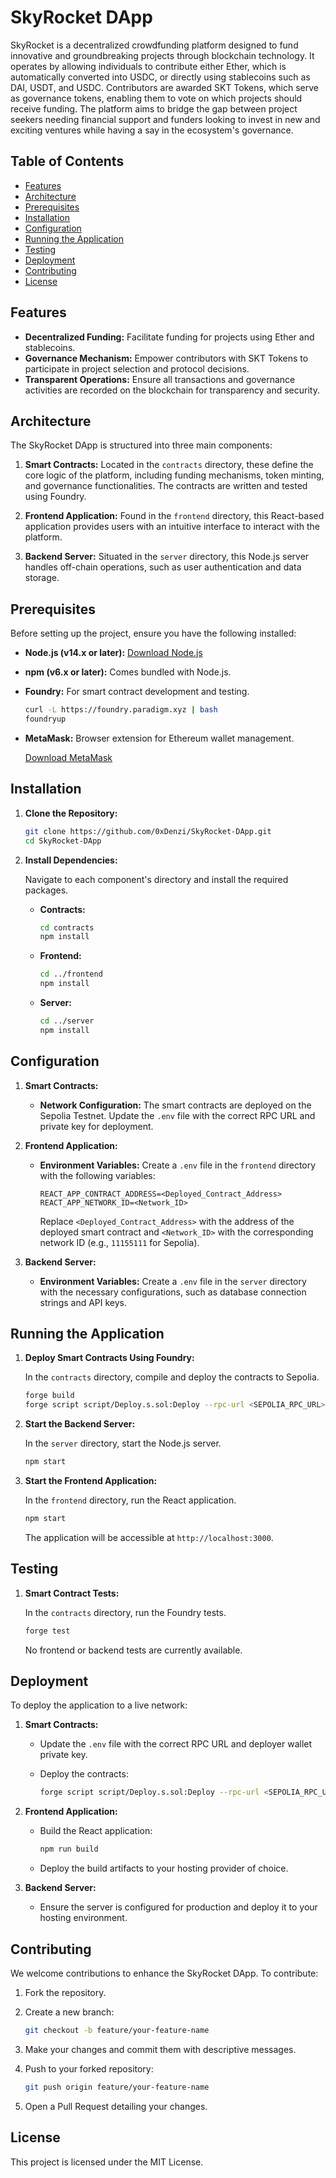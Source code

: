 # SkyRocket DApp

SkyRocket is a decentralized crowdfunding platform designed to fund innovative and groundbreaking projects through blockchain technology. It operates by allowing individuals to contribute either Ether, which is automatically converted into USDC, or directly using stablecoins such as DAI, USDT, and USDC. Contributors are awarded SKT Tokens, which serve as governance tokens, enabling them to vote on which projects should receive funding. The platform aims to bridge the gap between project seekers needing financial support and funders looking to invest in new and exciting ventures while having a say in the ecosystem's governance.

## Table of Contents

- [Features](#features)
- [Architecture](#architecture)
- [Prerequisites](#prerequisites)
- [Installation](#installation)
- [Configuration](#configuration)
- [Running the Application](#running-the-application)
- [Testing](#testing)
- [Deployment](#deployment)
- [Contributing](#contributing)
- [License](#license)

## Features

- **Decentralized Funding:** Facilitate funding for projects using Ether and stablecoins.
- **Governance Mechanism:** Empower contributors with SKT Tokens to participate in project selection and protocol decisions.
- **Transparent Operations:** Ensure all transactions and governance activities are recorded on the blockchain for transparency and security.

## Architecture

The SkyRocket DApp is structured into three main components:

1. **Smart Contracts:** Located in the `contracts` directory, these define the core logic of the platform, including funding mechanisms, token minting, and governance functionalities. The contracts are written and tested using Foundry.

2. **Frontend Application:** Found in the `frontend` directory, this React-based application provides users with an intuitive interface to interact with the platform.

3. **Backend Server:** Situated in the `server` directory, this Node.js server handles off-chain operations, such as user authentication and data storage.

## Prerequisites

Before setting up the project, ensure you have the following installed:

- **Node.js (v14.x or later):** [Download Node.js](https://nodejs.org/)
- **npm (v6.x or later):** Comes bundled with Node.js.
- **Foundry:** For smart contract development and testing.

  ```bash
  curl -L https://foundry.paradigm.xyz | bash
  foundryup
  ```

- **MetaMask:** Browser extension for Ethereum wallet management.

  [Download MetaMask](https://metamask.io/)

## Installation

1. **Clone the Repository:**

   ```bash
   git clone https://github.com/0xDenzi/SkyRocket-DApp.git
   cd SkyRocket-DApp
   ```

2. **Install Dependencies:**

   Navigate to each component's directory and install the required packages.

   - **Contracts:**

     ```bash
     cd contracts
     npm install
     ```

   - **Frontend:**

     ```bash
     cd ../frontend
     npm install
     ```

   - **Server:**

     ```bash
     cd ../server
     npm install
     ```

## Configuration

1. **Smart Contracts:**

   - **Network Configuration:** The smart contracts are deployed on the Sepolia Testnet. Update the `.env` file with the correct RPC URL and private key for deployment.

2. **Frontend Application:**

   - **Environment Variables:** Create a `.env` file in the `frontend` directory with the following variables:

     ```env
     REACT_APP_CONTRACT_ADDRESS=<Deployed_Contract_Address>
     REACT_APP_NETWORK_ID=<Network_ID>
     ```

     Replace `<Deployed_Contract_Address>` with the address of the deployed smart contract and `<Network_ID>` with the corresponding network ID (e.g., `11155111` for Sepolia).

3. **Backend Server:**

   - **Environment Variables:** Create a `.env` file in the `server` directory with the necessary configurations, such as database connection strings and API keys.

## Running the Application

1. **Deploy Smart Contracts Using Foundry:**

   In the `contracts` directory, compile and deploy the contracts to Sepolia.

   ```bash
   forge build
   forge script script/Deploy.s.sol:Deploy --rpc-url <SEPOLIA_RPC_URL> --private-key <YOUR_PRIVATE_KEY> --broadcast
   ```

2. **Start the Backend Server:**

   In the `server` directory, start the Node.js server.

   ```bash
   npm start
   ```

3. **Start the Frontend Application:**

   In the `frontend` directory, run the React application.

   ```bash
   npm start
   ```

   The application will be accessible at `http://localhost:3000`.

## Testing

1. **Smart Contract Tests:**

   In the `contracts` directory, run the Foundry tests.

   ```bash
   forge test
   ```

   No frontend or backend tests are currently available.

## Deployment

To deploy the application to a live network:

1. **Smart Contracts:**

   - Update the `.env` file with the correct RPC URL and deployer wallet private key.

   - Deploy the contracts:

     ```bash
     forge script script/Deploy.s.sol:Deploy --rpc-url <SEPOLIA_RPC_URL> --private-key <YOUR_PRIVATE_KEY> --broadcast
     ```

2. **Frontend Application:**

   - Build the React application:

     ```bash
     npm run build
     ```

   - Deploy the build artifacts to your hosting provider of choice.

3. **Backend Server:**

   - Ensure the server is configured for production and deploy it to your hosting environment.

## Contributing

We welcome contributions to enhance the SkyRocket DApp. To contribute:

1. Fork the repository.

2. Create a new branch:

   ```bash
   git checkout -b feature/your-feature-name
   ```

3. Make your changes and commit them with descriptive messages.

4. Push to your forked repository:

   ```bash
   git push origin feature/your-feature-name
   ```

5. Open a Pull Request detailing your changes.

## License

This project is licensed under the MIT License.